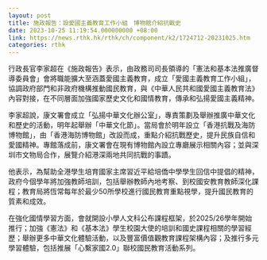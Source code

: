 ```yaml
---
layout: post
title: 施政報告：設愛國主義教育工作小組　博物館介紹抗戰史
date: 2023-10-25 11:19:54.000000000 +08:00
link: https://news.rthk.hk/rthk/ch/component/k2/1724712-20231025.htm
categories: rthk
---
```


行政長官李家超在《施政報告》表示，由政務司司長領導的「憲法和基本法推廣督導委員會」會將職能擴大至涵蓋愛國主義教育，成立「愛國主義教育工作小組」，協調政府部門和非政府機構推動國民教育，與《中華人民共和國愛國主義教育法》內容對接，在不同層面加強國家歷史文化和國情教育，傳承和弘揚愛國主義精神。

李家超說，康文署會成立「弘揚中華文化辦公室」，專責策劃及舉辦推廣中華文化和歷史的活動，明年起舉辦「中華文化節」。當局會於明年設立「香港抗戰及海防博物館」，由「香港海防博物館」改設而成，重點介紹抗戰歷史，提升民族自信和愛國精神。專館落成前，康文署會在現有博物館內設立專廳展示相關內容；並與深圳市文物局合作，展覽介紹港深兩地共同抗戰的事蹟。

他表示，為幫助全港學生培育國家主席習近平給培僑中學學生回信中提倡的精神，政府今個學年將加強教師培訓，包括舉辦教師內地考察、到校國安教育教師深化課程；教育局將恆常每年於最少50所學校進行國民教育重點視學，提升國民教育的質素和成效。

在強化國情學習方面，會就開設小學人文科公布課程框架，於2025/26學年開始推行；加強《憲法》和《基本法》學生校園大使的培訓和國史課程相關的學習經歷；舉辦更多中華文化體驗活動，以及豐富價值觀教育課程架構內容；及推行多元學習體驗，包括推展「心繫家國2.0」聯校國民教育活動系列。
